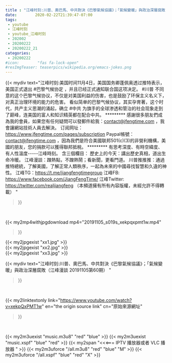 ```yaml
---
title : "江峰时刻:川普、奧巴馬、中共對決《巴黎氣候協議》；「氣候變暖」與政治深層腐敗（江峰漫談 20191105第60期） "
date:        2020-02-22T21:39:47-07:00
tags:
 - youtube
 - 江峰时刻
 - youtube_江峰时刻
 - 202002
 - 20200222
 - 20200222_21
categories:
 - 20200222
#icon:        "fas fa-lock-open"
#resImgTeaser: teaserpics/wikipedia.org/emacs-jokes.png
---
```


{{< mydiv text="江峰时刻:美国时间11月4日，美国国务卿蓬佩奥透过推特表示，美国正式退出 #巴黎气候协定 ，并且已经正式通知联合国这项决定。 #川普 不同意的这个巴黎气候协议，不仅是对美国利益的伤害，也是鼓励了环保主义名义下，对真正治理环境的能力的危害。 看似简单的巴黎气候协议，其实孕育著，这个时代，共产主义思潮的涌起，确立 #中共 为旗手的全球渗透和管治的社会现象走到了巅峰，连美国的富人和知识精英都在配合中共。     ********* 感謝很多朋友們成為我的會員，如果您有任何疑問可以發郵件給我：contact@jfengtime.com ，我會讓網站技術人員去解決。 订阅网址：https://www.jfengtime.com/pages/subscription Paypal帳號：contact@jfengtime.com ，因為我們是符合美國联邦501(c)(3)的非營利機構，美國的朋友，您的捐款可以獲得聯邦抵稅。     ********* 有思考深度、有時空緯度、有人性溫度-----江峰時刻。 含三個欄目： 歷史上的今天：講出歷史真相，道出生命冷暖。 江峰漫談：蹭熱點，不蹭熱鬧；看新聞，更看門道。 川普推推推：通過推特總統，了解美國，了解正常人類秩序，一起為未來的中國尋找智慧和久違的神性。  江峰TG：https://t.me/jiangfengtimegroup 江峰FB: https://www.facebook.com/JiangFengTime/ 江峰Twitter: https://twitter.com/realjiangfeng （本頻道擁有所有內容版權，未經允許不得轉載） "
>}}
<br>


{{< my2mp4withjpgdownload mp4="20191105_s019s_xekpqxpmt1w.mp4"
>}}

{{< my2jpgexist "xx1.jpg" >}}<br>
{{< my2jpgexist "xx2.jpg" >}}<br>
{{< my2jpgexist "xx3.jpg" >}}<br>



{{< mydiv text="江峰时刻:川普、奧巴馬、中共對決《巴黎氣候協議》；「氣候變暖」與政治深層腐敗（江峰漫談 20191105第60期） "
>}}
<br>

{{< my2linktextonly link="https://www.youtube.com/watch?v=xekpQxPMT1w"
en="the origin source link" cn="原始來源網址"
>}}


<br>

{{< my2m3uexist "music.m3u8" "red"  "blue" >}} {{< my2m3uexist "music.xspf" "blue" "red"  >}} {{< my2span "<<<=== IPTV 播放器或者 VLC 播放器 " >}} {{< my2m3uforce "/all.m3u8" "red"  "blue" "M" >}} {{< my2m3uforce "/all.xspf" "blue" "red"  "X" >}} 
